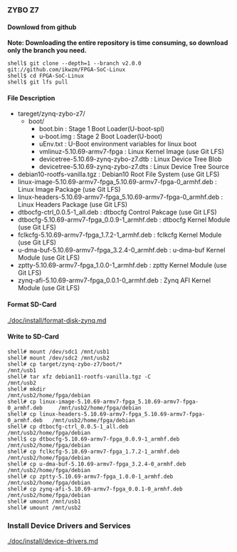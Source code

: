 ### ZYBO Z7

#### Downlowd from github

**Note: Downloading the entire repository is time consuming, so download only the branch you need.**

```console
shell$ git clone --depth=1 --branch v2.0.0 git://github.com/ikwzm/FPGA-SoC-Linux
shell$ cd FPGA-SoC-Linux
shell$ git lfs pull
```

#### File Description

 * tareget/zynq-zybo-z7/
   + boot/
     - boot.bin                                                      : Stage 1 Boot Loader(U-boot-spl)
     - u-boot.img                                                    : Stage 2 Boot Loader(U-boot)
     - uEnv.txt                                                      : U-Boot environment variables for linux boot
     - vmlinuz-5.10.69-armv7-fpga                                    : Linux Kernel Image       (use Git LFS)
     - devicetree-5.10.69-zynq-zybo-z7.dtb                           : Linux Device Tree Blob   
     - devicetree-5.10.69-zynq-zybo-z7.dts                           : Linux Device Tree Source
 * debian10-rootfs-vanilla.tgz                                       : Debian10 Root File System (use Git LFS)
 * linux-image-5.10.69-armv7-fpga_5.10.69-armv7-fpga-0_armhf.deb     : Linux Image Package      (use Git LFS)
 * linux-headers-5.10.69-armv7-fpga_5.10.69-armv7-fpga-0_armhf.deb   : Linux Headers Package    (use Git LFS)
 * dtbocfg-ctrl_0.0.5-1_all.deb                                      : dtbocfg Control Pakcage  (use Git LFS)
 * dtbocfg-5.10.69-armv7-fpga_0.0.9-1_armhf.deb                      : dtbocfg Kernel Module    (use Git LFS)
 * fclkcfg-5.10.69-armv7-fpga_1.7.2-1_armhf.deb                      : fclkcfg Kernel Module    (use Git LFS)
 * u-dma-buf-5.10.69-armv7-fpga_3.2.4-0_armhf.deb                    : u-dma-buf Kernel Module  (use Git LFS)
 * zptty-5.10.69-armv7-fpga_1.0.0-1_armhf.deb                        : zptty   Kernel Module    (use Git LFS)
 * zynq-afi-5.10.69-armv7-fpga_0.0.1-0_armhf.deb                     : Zynq AFI Kernel Module   (use Git LFS)

#### Format SD-Card

[./doc/install/format-disk-zynq.md](format-disk-zynq.md)

#### Write to SD-Card

````console
shell# mount /dev/sdc1 /mnt/usb1
shell# mount /dev/sdc2 /mnt/usb2
shell# cp target/zynq-zybo-z7/boot/*                                        /mnt/usb1
shell# tar xfz debian11-rootfs-vanilla.tgz -C                               /mnt/usb2
shell# mkdir                                                                /mnt/usb2/home/fpga/debian
shell# cp linux-image-5.10.69-armv7-fpga_5.10.69-armv7-fpga-0_armhf.deb     /mnt/usb2/home/fpga/debian
shell# cp linux-headers-5.10.69-armv7-fpga_5.10.69-armv7-fpga-0_armhf.deb   /mnt/usb2/home/fpga/debian
shell# cp dtbocfg-ctrl_0.0.5-1_all.deb                                      /mnt/usb2/home/fpga/debian
shell$ cp dtbocfg-5.10.69-armv7-fpga_0.0.9-1_armhf.deb                      /mnt/usb2/home/fpga/debian
shell# cp fclkcfg-5.10.69-armv7-fpga_1.7.2-1_armhf.deb                      /mnt/usb2/home/fpga/debian
shell# cp u-dma-buf-5.10.69-armv7-fpga_3.2.4-0_armhf.deb                    /mnt/usb2/home/fpga/debian
shell# cp zptty-5.10.69-armv7-fpga_1.0.0-1_armhf.deb                        /mnt/usb2/home/fpga/debian
shell# cp zynq-afi-5.10.69-armv7-fpga_0.0.1-0_armhf.deb                     /mnt/usb2/home/fpga/debian
shell# umount /mnt/usb1
shell# umount /mnt/usb2
````

### Install Device Drivers and Services

[./doc/install/device-drivers.md](device-drivers.md)

